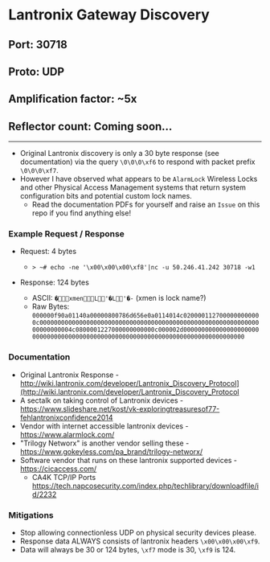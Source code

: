 # Lantronix Gateway Discovery

## Port: 30718

## Proto: UDP

## Amplification factor: ~5x

## Reflector count: Coming soon...

---

- Original Lantronix discovery is only a 30 byte response (see documentation) via the query `\0\0\0\xf6` to respond with packet prefix `\0\0\0\xf7`.
- However I have observed what appears to be `AlarmLock` Wireless Locks and other Physical Access Management systems that return system configuration bits and potential custom lock names.
  - Read the documentation PDFs for yourself and raise an `Issue` on this repo if you find anything else!

### Example Request / Response

- Request: 4 bytes

  - `> ~# echo -ne '\x00\x00\x00\xf8'|nc -u 50.246.41.242 30718 -w1`

- Response: 124 bytes

  - ASCII: `�xmenL'�L'�-` (xmen is lock name?)
  - Raw Bytes: `000000f90a01140a00000800786d656e0a0114014c0200001127000000000000c000000000000000000000000000000000000000000000000000000000000000000000004c0800001227000000000000c000002d00000000000000000000000000000000000000000000000000000000000000000000000000000000`

### Documentation

- Original Lantronix Response - <http://wiki.lantronix.com/developer/Lantronix_Discovery_Protocol](http://wiki.lantronix.com/developer/Lantronix_Discovery_Protocol>
- A sectalk on taking control of Lantronix devices - <https://www.slideshare.net/kost/vk-exploringtreasuresof77-fehlantronixconfidence2014>
- Vendor with internet accessible lantronix devices - <https://www.alarmlock.com/>
- "Trilogy Networx" is another vendor selling these - <https://www.gokeyless.com/pa_brand/trilogy-networx/>
- Software vendor that runs on these lantronix supported devices - <https://cicaccess.com/>
  - CA4K TCP/IP Ports https://tech.napcosecurity.com/index.php/techlibrary/downloadfile/id/2232

### Mitigations

- Stop allowing connectionless UDP on physical security devices please.
- Response data ALWAYS consists of lantronix headers `\x00\x00\x00\xf9`.
- Data will always be 30 or 124 bytes, `\xf7` mode is 30, `\xf9` is 124.
